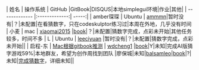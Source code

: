 

|   姓名   |  操作系统      | GitHub  |GitBook|DISQUS|本地simplegui环境|作业|其他|
| ------------- |:-------------:| -----:|
|  amber琛琛    | Ubuntu | [ammmn](https://github.com/ammmn)|暂时没有|？|未配置|在看猜数字，只在codeskulptor练习过|本周在外地，几乎没有时间
|   小麦   | mac | [xiaomai2015](https://github.com/xiaomai2015) |[book](http://xiaomai2015.gitbooks.io/pythoncamp0/content/)|？|未配置|猜数字完成，点彩未开始|其他任务较多，时间不多
|  L    | Ubuntu | [leeciyuan](https://github.com/leeciyuan) |暂时没有|？|未配置|猜数字完成，点彩未开始||
|  启程-东    | [Mac根据gitbook推测](http://wdcheng1.gitbooks.io/python-book/content/source/part1/2.html) | [wdcheng1](https://github.com/wdcheng1) |[book](http://wdcheng1.gitbooks.io/python-book/content/)|Y|未知|完成AI版猜字游戏59%|本地群友，希望为创作周找到团队
|廖保城|未知|[balsamleo](https://github.com/balsamleo)|[book](http://wdcheng1.gitbooks.io/python-book/content/)|?|未知|[完成猜数字](https://github.com/balsamleo/pythoncamp0/blob/master/src/iippy-1/guess_the_number.py)，详细未知||